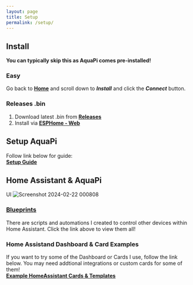 ```yaml
---
layout: page
title: Setup
permalink: /setup/
---
```

## Install
**You can typically skip this as AquaPi comes pre-installed!**  

### Easy
Go back to [**Home**](https://therealfalsereality.github.io/aquapi/) and scroll down to ***Install*** and click the ***Connect*** button.  

### Releases .bin
1. Download latest .bin from [**Releases**](https://github.com/TheRealFalseReality/aquapi/releases)  
2. Install via [**ESPHome - Web**](https://web.esphome.io/)  

## Setup AquaPi
Follow link below for guide:  
<a href="https://github.com/TheRealFalseReality/aquapi/wiki/Setup-AquaPi" target="_blank"><b>Setup Guide</b></a>

## Home Assistant & AquaPi
UI
![Screenshot 2024-02-22 000808](https://github.com/TheRealFalseReality/aquapi/assets/106857076/e985df09-6e08-474d-aa9c-b4e803a5c20c)

### [Blueprints](https://github.com/TheRealFalseReality/aquapi/wiki/Blueprints)
There are scripts and automations I created to control other devices within Home Assistant. Click the link above to view them all!

### Home Assistand Dashboard & Card Examples
If you want to try some of the Dashboard or Cards I use, follow the link below. You may need addtional integrations or custom cards for some of them!  
<a href="https://github.com/TheRealFalseReality/aquapi/tree/187430491ea4f73817521e7c685bf6fce8c85b59/Home%20Assistant%20Cards%20%26%20Templates" target="_blank"><b>Example HomeAssistant Cards & Templates</b></a>
